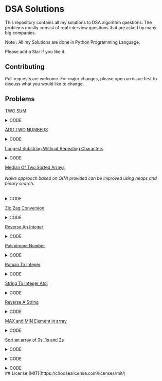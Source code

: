# DSA Solutions

This repository contains all my solutions to DSA algorithm questions. The problems mostly consist of real interview questions that are asked by many big companies.

Note : All my Solutions are done in Python Programming Language.

Please add a Star if you like it.

## Contributing
Pull requests are welcome. For major changes, please open an issue first to discuss what you would like to change.

## Problems
[TWO SUM](https://leetcode.com/problems/two-sum/)

<details><summary>CODE</summary>
<p>
#### @Author : Akash Choudhary

```python
class Solution:
  def twoSum(self, nums:List[int], target:int)->List[int]:
    #### Need a look up / buffer to store the index of elements seen so far...
    buffer = dict()
    for i in range(len(nums)):
      if target - nums[i] in buffer.keys():
        return [buffer[target-nums[i]], i]
      else:
        buffer[nums[i]] = i
 ```
</p>
</details>

[ADD TWO NUMBERS](https://leetcode.com/problems/add-two-numbers/)

<details><summary>CODE</summary>
<p>
#### @Author : Akash Choudhary

```python
# Definition for singly-linked list.
# class ListNode:
#     def __init__(self, val=0, next=None):
#         self.val = val
#         self.next = next
 
class Solution:
  def addTwoNumbers(self, l1:ListNode, l2:ListNode)->ListNode:
    ### Need a carry
    carry = 0
    curr = ans = ListNode()
    while(l1 or l2 or carry):
      temp=0
      if l1:
        temp+=l1.val
        l1=l1.next
      if l2:
        temp+=l2.val
        l2=l2.next
      if carry:
        temp +=1
        carry = 0
      if temp>9:
        temp=temp%10
        carry = 1
      curr.next = ListNode(temp)
      curr=curr.next
    return ans.next
 ```
</p>
</details>

[Longest Substring Without Repeating Characters](https://leetcode.com/problems/longest-substring-without-repeating-characters/)

<details><summary>CODE</summary>
<p>
#### @Author : Akash Choudhary

```python
class Solution:
  def lengthOfLongestSubstring(self, s:str)->int:
    mx = 0 ## Max length seen so far
    start = 0 ## Starting point of current parsing string
    buffer = dict() ## Stores the index of the elements seen so far
    
    for i in range(len(s)):
      if s[i] in buffer and start <= buffer[s[i]]:   
        ## if s[i] is in buffer that means we have seen it before 
        #so we need to start again and consider the next strings
        start = buffer[s[i]] + 1
      else :
        mx = max(mx, i-start+1)
       
      ## Need to update the index of the elements
      buffer[s[i]] = i
    
    return mx
 ```
</p>
</details>

[Median Of Two Sorted Arrays](https://leetcode.com/problems/median-of-two-sorted-arrays/)
###### Naive approach based on O(N) provided can be improved using heaps and binary search.
<details><summary>CODE</summary>
<p>
#### @Author : Akash Choudhary

```python
class Solution:
  def findMedianSortedArrays(self, nums1:List[int], nums2:List[int])->float:
    ans = list()
    i = 0; j=0; flag=-1
    curr = 0; median = (len(nums1)+len(nums2))//2
    if(len(nums1) + len(nums2)) &1:
      flag = 0 ## Odd
    else:
      flag=1 ## Even
    
    while(i<len(nums1) and j<len(nums2) and curr<= median):
      if nums1[i] <= nums2[j]:
        ans.append(nums1[i])
        i+=1
      else :
        ans.append(nums2[j])
        j+=1
      curr +=1
    ### Lets check for leftovers from nusm1 and nums2:
    if(curr<=median and i<len(nums1)):
      while(curr<=median):
        ans.append(nums1[i])
        i+=1
        curr+=1
    if(curr<=median and j<len(nums2)):
      while(curr<=median):
        ans.append(nums2[j])
        j+=1
        curr+=1
    
    ## lets print the results now
    if flag: ## Even
    return (ans[-1] + ans[-2])/2
    return ans[-1] ## Odd case
 ```
</p>
</details>

[Zig Zag Conversion](https://leetcode.com/problems/zigzag-conversion/)
<details><summary>CODE</summary>
<p>
#### @Author : Akash Choudhary

```python
class Solution:
  def convert(self, s:str, numRows:int)->str:
    if numRows==1 or numRows >= len(s): ## Edge cases
      return s
    row =0; direction = -1; result = ['']*numRows ## List with empty strings for each row
    for ch in s:
      result[row] += ch ## Add respective character to their rows
      if row==0 or row==numRows-1 : direction *= -1 ## For going forward and backward along the string
      row += direction
    
    return ''.join(result) ## Return the joined string
 ```
</p>
</details>

[Reverse An Integer](https://leetcode.com/problems/reverse-integer/)
<details><summary>CODE</summary>
<p>
#### @Author : Akash Choudhary

Naive Approach Shall not be used at all

```python
class Solution:
  def reverse(self, x:int)->int:
    flag = 1
    if x<0:
      flag = -1
      x = x*flag
    x = str(x)
    x = int(x[::-1])
    if (x > (1<<31) - 1): ## 1<<31 gives us 2**31 but in a more optimised manner
      return 0 ## Integer overflow
    return x *flag
 ```
</p>
</details>

[Palindrome Number](https://leetcode.com/problems/palindrome-number/)
<details><summary>CODE</summary>
<p>
#### @Author : Akash Choudhary

```python
### Once again a Very Naive and Not to be used approach
class Solution:
  def isPalindrome(self, x:int)->bool:
    if x<0:
      return False
    x = str(x)
    if x == x[::-1]:
      return True
    return False
 ```
</p>
</details>

[Roman To Integer](https://leetcode.com/problems/roman-to-integer/)
<details><summary>CODE</summary>
<p>
#### @Author : Akash Choudhary

```python
class Solution:
    def romanToInt(self, s: str) -> int:
        value = {
            'M': 1000,
            'D':500,
            'C':100,
            'L':50,
            'X':10,
            'V':5,
            'I':1
        }
        ans = 0
        ### If value of current character is less than Next char then subtract it else add its value
        for i in range(len(s) - 1):
            if value[s[i]] < value[s[i+1]]:
                ans -= value[s[i]]
            else:
                ans += value[s[i]]
        ans += value[s[-1]]
        return ans
 ```
</p>
</details>

[String To Integer Atoi](https://leetcode.com/problems/string-to-integer-atoi/)
<details><summary>CODE</summary>
<p>
#### @Author : Akash Choudhary

```python
class Solution:
  def myAtoi(self, s:str)->int:
    ## Remove any whitespaces on left
    s = s.lstrip()
    ## Check for + and -
    flag = 1
    try: ## to avoid conflict with '' empty string
      if s[0] == '-':
        flag = -1
        s = s[1:]
      elif s[0] == '+':
        s = s[1:]
    except :
      pass
    digits = '0123456789' ## All possible digits
    ans=0
    for i in s:
      if i in digits: ## It is a number
        ans = ans*10 + int(i)
      else:
        break
    if ans > (1<<31) - 1:
      ### Integer Overflow
      if flag== 1:
        return (1<<31)-1
      else :
        return (1<<31)*-1
    return ans*flag
 ```
</p>
</details>


[Reverse A String](https://leetcode.com/problems/reverse-string/)
<details><summary>CODE</summary>
<p>
#### @Author : Akash Choudhary

```python
class Solution:
  def reverseString(self, s:List[str])->None:
    i = 0; j = len(s) - 1
    while(i<j):
      s[i] , s[j] = s[j], s[i]
      i+=1; j-=1
 ```
</p>
</details>

[MAX and MIN Element in array](https://www.geeksforgeeks.org/maximum-and-minimum-in-an-array/)
<details><summary>CODE</summary>
<p>
#### @Author : Akash Choudhary

```python
### Noobie approach O(n)
ls = [1,2,3,4,6,99,-2002, 29992]
mx = mn = ls[0]
for i in ls:
  if i > mx:
    mx = i
  elif i < mn:    ## 2(n-2) + 1 => comparisons
    mn = i
return mn, mx
 ```

########### Using Two comparisons at the same time...
```python
ls = [1,2,3,4,6,99,-2002, 29992]
if len(ls)&1:
  ## ODD Length Min array size possible = 1
  mx = mn = ls[0]
  i = 1 ### 3*(n-1)/ 2 - 1 => comparisons
else: ## Even array min size possible is 2
  if ls[0] > ls[1]:
    mx = ls[0]; mn = ls[1]
  else :
    mx = ls[1]; mn=ls[0]
  i = 2 ## 3*(n-1)/2 => Comparisons
while( i < len(ls)):
  if ls[i] > ls[i+1]:
    if ls[i] > mx:
      mx = i
    if ls[i+1] < mn:
      mn = ls[i+1]
  else :
    if ls[i+1] > mx:
      mx = ls[i+1]
    if ls[i] < mn:
      mn = ls[i]
  i += 2
print(mn, mx)
```
###### The Above approach is more better as it takes less compasrisons.
</p>
</details>

[Sort an array of 0s, 1s and 2s](https://www.geeksforgeeks.org/sort-an-array-of-0s-1s-and-2s/)
<details><summary>CODE</summary>
<p>
#### @Author : Akash Choudhary

```python
### Naive approach
def sort(arr):
  c0 = 0; c1=0; c2=0;
  for i in arr:
    if i==0:
      c0+=1
    elif i==1:
      c1+=1
    else:
      c2+=1
  ls=list()
  while(c0):
    ls.append(0)
    c0-=1
  while(c1):
    ls.append(1)
    c1-=1
  while(c2):
    ls.append(2)
    c2-=1
  return ls

if __name__=="__main__":
  ls = [1,0,0,0,1,2,1,2,2,1,1,0]
  print(sort(ls))
 ```
 ###### Better approach is to use additional pointers that can define the space within the given array

 ```python
def sort(arr):   ## Better approach
  high = len(arr) - 1
  lo = 0
  mid = 0
  while(mid <= high):
    if arr[mid] == 0:
      arr[lo], arr[mid] = arr[mid], arr[lo]
      lo +=1
      mid += 1
    elif arr[mid] == 1:
      mid+=1
    else :
      arr[high], arr[mid] = arr[mid], arr[high]
      high-=1
      mid +=1
  return arr
if __name__=="__main__":
  ls = [1,0,0,0,1,2,1,2,2,1,1,0]
  print(sort(ls))
 ```
</p>
</details>

[]()
<details><summary>CODE</summary>
<p>
#### @Author : Akash Choudhary

```python

 ```
</p>
</details>









[]()
<details><summary>CODE</summary>
<p>
#### @Author : Akash Choudhary

```python

 ```
</p>
</details>
## License
[MIT](https://choosealicense.com/licenses/mit/)
